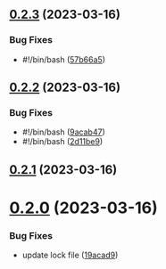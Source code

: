 ## [0.2.3](https://github.com/jucian0/turbo-semver/compare/v0.2.2...v0.2.3) (2023-03-16)


### Bug Fixes

* #!/bin/bash ([57b66a5](https://github.com/jucian0/turbo-semver/commit/57b66a5db81d162549fbb18b5ac5cb57214afa31))



## [0.2.2](https://github.com/jucian0/turbo-semver/compare/v0.2.1...v0.2.2) (2023-03-16)


### Bug Fixes

* #!/bin/bash ([9acab47](https://github.com/jucian0/turbo-semver/commit/9acab4782dae5dbdf6e35bae78e3af1c520e8c8a))
* #!/bin/bash ([2d11be9](https://github.com/jucian0/turbo-semver/commit/2d11be94e30d1c9b2f8fcfe7412ef6c0c3981517))



## [0.2.1](https://github.com/jucian0/turbo-semver/compare/v0.2.0...v0.2.1) (2023-03-16)



# [0.2.0](https://github.com/jucian0/turbo-semver/compare/v0.1.0...v0.2.0) (2023-03-16)


### Bug Fixes

* update lock file ([19acad9](https://github.com/jucian0/turbo-semver/commit/19acad9ef29e327800dcaf3a706a5fa2e9254c31))



